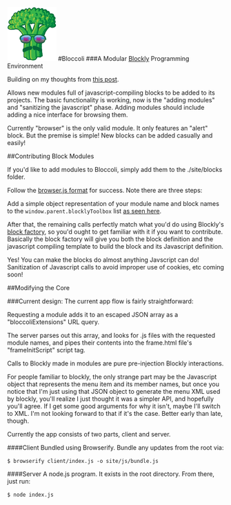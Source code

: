 ![logo](site/img/logo-small.png)
#Bloccoli
###A Modular [Blockly](http://code.google.com/p/blockly/) Programming Environment

Building on my thoughts from [this post](https://github.com/flyswatter/Blockly-Brainstorming).

Allows new modules full of javascript-compiling blocks to be added to its projects.  The basic functionality is working, now is the "adding modules" and "sanitizing the javascript" phase.  Adding modules should include adding a nice interface for browsing them.

Currently "browser" is the only valid module.  It only features an "alert" block.  But the premise is simple!  New blocks can be added casually and easily!

##Contributing Block Modules

If you'd like to add modules to Bloccoli, simply add them to the ./site/blocks folder.

Follow the [browser.js format](https://github.com/flyswatter/Bloccoli/blob/master/site/blocks/browser.js) for success.  Note there are three steps:

Add a simple object representation of your module name and block names to the `window.parent.blocklyToolbox` list [as seen here](https://github.com/flyswatter/Bloccoli/blob/master/site/blocks/browser.js#L1).

After that, the remaining calls perfectly match what you'd do using Blockly's [block factory](http://blockly-demo.appspot.com/static/apps/blockfactory/index.html), so you'd ought to get familiar with it if you want to contribute.  Basically the block factory will give you both the block definition and the javascript compiling template to build the block and its Javascript definition.

Yes!  You can make the blocks do almost anything Javscript can do!  Sanitization of Javascript calls to avoid improper use of cookies, etc coming soon!

##Modifying the Core

###Current design:
The current app flow is fairly straightforward:  

Requesting a module adds it to an escaped JSON array as a "bloccoliExtensions" URL query.

The server parses out this array, and looks for .js files with the requested module names, and pipes their contents into the frame.html file's "frameInitScript" script tag.

Calls to Blockly made in modules are pure pre-injection Blockly interactions.

For people familiar to blockly, the only strange part may be the Javascript object that represents the menu item and its member names, but once you notice that I'm just using that JSON object to generate the menu XML used by blockly, you'll realize I just thought it was a simpler API, and hopefully you'll agree.  If I get some good arguments for why it isn't, maybe I'll switch to XML.  I'm not looking forward to that if it's the case.  Better early than late, though.


Currently the app consists of two parts, client and server.

####Client
Bundled using Browserify.  Bundle any updates from the root via:

    $ browserify client/index.js -o site/js/bundle.js

####Server
A node.js program.  It exists in the root directory.  From there, just run:

    $ node index.js